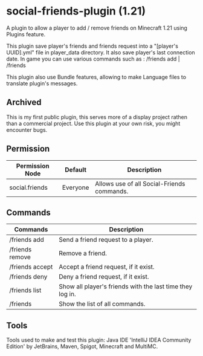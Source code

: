 # social-friends-plugin (1.21)
A plugin to allow a player to add / remove friends on Minecraft 1.21 using Plugins feature.

This plugin save player's friends and friends request into a "[player's UUID].yml" file in player_data directory.
It also save player's last connection date.
In game you can use various commands such as : /friends add <player> | /friends 

This plugin also use Bundle features, allowing to make Language files to translate plugin's messages.

## Archived
This is my first public plugin, this serves more of a display project rathen than a commercial project.
Use this plugin at your own risk, you might encounter bugs.

## Permission
| Permission Node | Default | Description |
| ------------------------- | ---------- | ---------------- |
| social.friends | Everyone | Allows use of all Social-Friends commands. |

## Commands
| Commands | Description |
| ------------------------- | ---------------- |
| /friends add <player> | Send a friend request to a player. |
| /friends remove <player> | Remove a friend. |
| /friends accept <player> | Accept a friend request, if it exist. |
| /friends deny <player> | Deny a friend request, if it exist. |
| /friends list | Show all player's friends with the last time they log in. |
| /friends | Show the list of all commands. |

## Tools

Tools used to make and test this plugin: Java IDE 'IntelliJ IDEA Community Edition' by JetBrains, Maven, Spigot, Minecraft and MultiMC.
